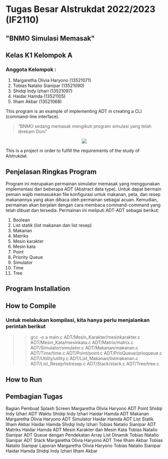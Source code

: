 # Tugas Besar Alstrukdat 2022/2023 (IF2110)
## "BNMO Simulasi Memasak"
## Kelas K1 Kelompok A
### Anggota Kelompok :
1. Margaretha Olivia Haryono	(13521071) 
2. Tobias Natalio Sianipar		(13521090) 
3. Shidqi Indy Izhari			    (13521097) 
4. Haidar Hamda			          (13521105) 
5. Ilham Akbar			          (13521068)


This program is an example of implementing ADT in creating a CLI (command-line interface).
> “BNMO sedang memasak mengikuti program simulasi yang telah direkam Doni”

<p align="center">
    <img src="https://img-9gag-fun.9cache.com/photo/aQ3Om62_460swp.webp">
</p>

This is a project in order to fulfill the requirements of the study of Alstrukdat.

## Penjelasan Ringkas Program
Program ini merupakan permainan simulator memasak yang menggunakan implementasi dari beberapa ADT (Abstract data type). Untuk dapat bermain pemain wajib memasukkan file konfigurasi untuk makanan, peta, dan resep makanannya yang akan dibaca oleh permainan sebagai acuan. Kemudian, permainan akan berjalan dengan cara membaca command-command yang telah dibuat dan tersedia. Permainan ini meliputi ADT-ADT sebagai berikut:
1. Boolean
2. List statik (list makanan dan list resep)
3. Makanan
4. Matriks
5. Mesin karakter
6. Mesin kata
7. Point
8. Priority Queue
9. Simulator
10. Time
11. Tree
## Program Installation

## How to Compile
### Untuk melakukan kompilasi, kita hanya perlu menjalankan perintah berikut
>> gcc -o a main.c ADT/Mesin_Karakter/mesinkarakter.c ADT/Mesin_Kata/mesinkata.c ADT/Matrix/matrix.c ADT/Simulator/simulator.c ADT/Makanan/makanan.c ADT/Time/time.c ADT/Point/point.c ADT/PrioQueue/prioqueue.c ADT/Utility/utility.c ADT/List_Makanan/listmakanan.c ADT/List_Resep/listresep.c ADT/Stack/stack.c ADT/Tree/tree.c

## How to Run

## Pembagian Tugas
Bagian	Pembuat
Splash Screen	Margaretha Olivia Haryono
ADT Point	Shidqi Indy Izhari
ADT Waktu	Shidqi Indy Izhari
Haidar Hamda
ADT Makanan	Margaretha Olivia Haryono
ADT Simulator	Haidar Hamda
ADT List Statik	Ilham Akbar
Haidar Hamda
Shidqi Indy Izhari
Tobias Natalio Sianipar
ADT Matriks	Haidar Hamda
ADT Mesin Karakter dan Mesin Kata	Tobias Natalio Sianipar
ADT Queue dengan Pendekatan Array List Dinamik	Tobias Natalio Sianipar
ADT Stack	Margaretha Olivia Haryono
ADT Tree	Ilham Akbar
Tobias Natalio Sianipar
Laporan 	Margaretha Olivia Haryono
Tobias Natalio Sianipar
Haidar Hamda
Shidqi Indy Izhari
Ilham Akbar




